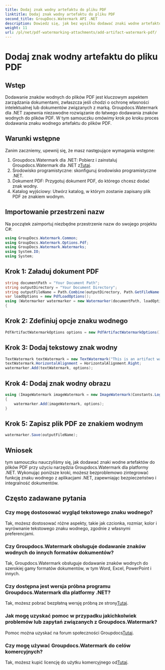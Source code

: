 ```yaml
---
title: Dodaj znak wodny artefaktu do pliku PDF
linktitle: Dodaj znak wodny artefaktu do pliku PDF
second_title: GroupDocs.Watermark API .NET
description: Dowiedz się, jak bez wysiłku dodawać znaki wodne artefaktów do plików PDF za pomocą Groupdocs.Watermark dla .NET. Chroń swoje dokumenty z łatwością.
weight: 11
url: /pl/net/pdf-watermarking-attachments/add-artifact-watermark-pdf/
---
```


# Dodaj znak wodny artefaktu do pliku PDF

## Wstęp
Dodawanie znaków wodnych do plików PDF jest kluczowym aspektem zarządzania dokumentami, zwłaszcza jeśli chodzi o ochronę własności intelektualnej lub dokumentów związanych z marką. Groupdocs.Watermark dla .NET zapewnia niezawodne rozwiązanie do łatwego dodawania znaków wodnych do plików PDF. W tym samouczku omówimy krok po kroku proces dodawania znaku wodnego artefaktu do plików PDF.
## Warunki wstępne
Zanim zaczniemy, upewnij się, że masz następujące wymagania wstępne:
1.  Groupdocs.Watermark dla .NET: Pobierz i zainstaluj Groupdocs.Watermark dla .NET z[Tutaj](https://releases.groupdocs.com/Watermark/net/).
2. Środowisko programistyczne: skonfiguruj środowisko programistyczne .NET.
3. Dokument PDF: Przygotuj dokument PDF, do którego chcesz dodać znak wodny.
4. Katalog wyjściowy: Utwórz katalog, w którym zostanie zapisany plik PDF ze znakiem wodnym.

## Importowanie przestrzeni nazw
Na początek zaimportuj niezbędne przestrzenie nazw do swojego projektu C#:
```csharp
using GroupDocs.Watermark.Common;
using GroupDocs.Watermark.Options.Pdf;
using GroupDocs.Watermark.Watermarks;
using System.IO;
using System;
```
## Krok 1: Załaduj dokument PDF
```csharp
string documentPath = "Your Document Path";
string outputDirectory = "Your Document Directory";
string outputFileName = Path.Combine(outputDirectory, Path.GetFileName(documentPath));
var loadOptions = new PdfLoadOptions();
using (Watermarker watermarker = new Watermarker(documentPath, loadOptions))
{
```
## Krok 2: Zdefiniuj opcje znaku wodnego
```csharp
PdfArtifactWatermarkOptions options = new PdfArtifactWatermarkOptions();
```
## Krok 3: Dodaj tekstowy znak wodny
```csharp
TextWatermark textWatermark = new TextWatermark("This is an artifact watermark", new Font("Arial", 8));
textWatermark.HorizontalAlignment = HorizontalAlignment.Right;
watermarker.Add(textWatermark, options);
```
## Krok 4: Dodaj znak wodny obrazu
```csharp
using (ImageWatermark imageWatermark = new ImageWatermark(Constants.LogoBmp))
{
    watermarker.Add(imageWatermark, options);
}
```
## Krok 5: Zapisz plik PDF ze znakiem wodnym
```csharp
watermarker.Save(outputFileName);
```

## Wniosek
tym samouczku nauczyliśmy się, jak dodawać znaki wodne artefaktów do plików PDF przy użyciu narzędzia Groupdocs.Watermark dla platformy .NET. Wykonując poniższe kroki, możesz bezproblemowo zintegrować funkcję znaku wodnego z aplikacjami .NET, zapewniając bezpieczeństwo i integralność dokumentów.
## Często zadawane pytania
### Czy mogę dostosować wygląd tekstowego znaku wodnego?
Tak, możesz dostosować różne aspekty, takie jak czcionka, rozmiar, kolor i wyrównanie tekstowego znaku wodnego, zgodnie z własnymi preferencjami.
### Czy Groupdocs.Watermark obsługuje dodawanie znaków wodnych do innych formatów dokumentów?
Tak, Groupdocs.Watermark obsługuje dodawanie znaków wodnych do szerokiej gamy formatów dokumentów, w tym Word, Excel, PowerPoint i innych.
### Czy dostępna jest wersja próbna programu Groupdocs.Watermark dla platformy .NET?
 Tak, możesz pobrać bezpłatną wersję próbną ze strony[Tutaj](https://releases.groupdocs.com/).
### Jak mogę uzyskać pomoc w przypadku jakichkolwiek problemów lub zapytań związanych z Groupdocs.Watermark?
 Pomoc można uzyskać na forum społeczności Groupdocs[Tutaj](https://forum.groupdocs.com/c/watermark/19).
### Czy mogę używać Groupdocs.Watermark do celów komercyjnych?
Tak, możesz kupić licencję do użytku komercyjnego od[Tutaj](https://purchase.groupdocs.com/buy).